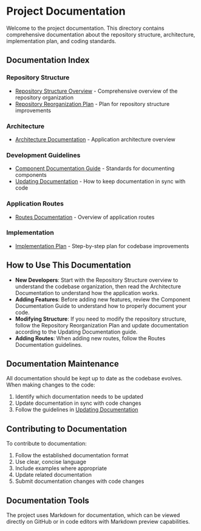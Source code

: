 # Project Documentation

Welcome to the project documentation. This directory contains comprehensive documentation about the repository structure, architecture, implementation plan, and coding standards.

## Documentation Index

### Repository Structure
- [Repository Structure Overview](REPOSITORY_STRUCTURE.md) - Comprehensive overview of the repository organization
- [Repository Reorganization Plan](REPOSITORY_REORGANIZATION_PLAN.md) - Plan for repository structure improvements

### Architecture
- [Architecture Documentation](ARCHITECTURE.md) - Application architecture overview

### Development Guidelines
- [Component Documentation Guide](COMPONENT_DOCUMENTATION_GUIDE.md) - Standards for documenting components
- [Updating Documentation](UPDATING_DOCUMENTATION.md) - How to keep documentation in sync with code

### Application Routes
- [Routes Documentation](ROUTES.md) - Overview of application routes

### Implementation
- [Implementation Plan](IMPLEMENTATION_PLAN.md) - Step-by-step plan for codebase improvements

## How to Use This Documentation

- **New Developers**: Start with the Repository Structure overview to understand the codebase organization, then read the Architecture Documentation to understand how the application works.
- **Adding Features**: Before adding new features, review the Component Documentation Guide to understand how to properly document your code.
- **Modifying Structure**: If you need to modify the repository structure, follow the Repository Reorganization Plan and update documentation according to the Updating Documentation guide.
- **Adding Routes**: When adding new routes, follow the Routes Documentation guidelines.

## Documentation Maintenance

All documentation should be kept up to date as the codebase evolves. When making changes to the code:

1. Identify which documentation needs to be updated
2. Update documentation in sync with code changes
3. Follow the guidelines in [Updating Documentation](UPDATING_DOCUMENTATION.md)

## Contributing to Documentation

To contribute to documentation:

1. Follow the established documentation format
2. Use clear, concise language
3. Include examples where appropriate
4. Update related documentation
5. Submit documentation changes with code changes

## Documentation Tools

The project uses Markdown for documentation, which can be viewed directly on GitHub or in code editors with Markdown preview capabilities.
